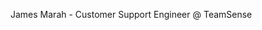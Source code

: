 James Marah - Customer Support Engineer @ TeamSense

<!---
jamesm-cse/jamesm-cse is a ✨ special ✨ repository because its `README.md` (this file) appears on your GitHub profile.
You can click the Preview link to take a look at your changes.
--->

